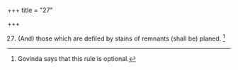 +++
title = "27"

+++

27. (And) those which are defiled by stains of remnants (shall be) planed. [^14] 


[^14]:  Govinda says that this rule is optional.
